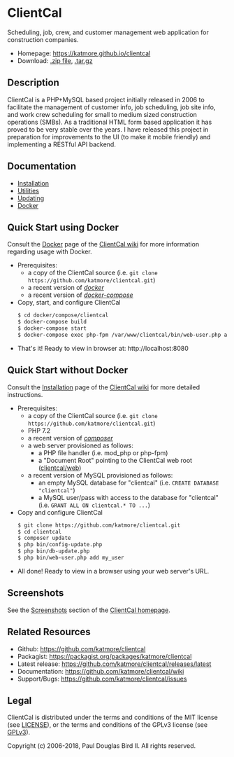 # ClientCal
Scheduling, job, crew, and customer management web application for construction companies.
 * Homepage: https://katmore.github.io/clientcal
 * Download: [.zip file](https://github.com/katmore/clientcal/zipball/latest-release), [.tar.gz](https://github.com/katmore/clientcal/tarball/latest-release)

## Description
ClientCal is a PHP+MySQL based project initially released in 2006 to facilitate the management of customer info, job scheduling, job site info, and work crew scheduling for small to medium sized construction operations (SMBs). As a traditional HTML form based application it has proved to be very stable over the years. I have released this project in preparation for improvements to the UI (to make it mobile friendly) and implementing a RESTful API backend.

## Documentation
 * [Installation](https://github.com/katmore/clientcal/wiki/Installation)
 * [Utilities](https://github.com/katmore/clientcal/wiki/Utilities)
 * [Updating](https://github.com/katmore/clientcal/wiki/Updating)
 * [Docker](https://github.com/katmore/clientcal/wiki/Docker)
 
## Quick Start using Docker
Consult the [Docker](https://github.com/katmore/clientcal/wiki/Docker) page of the [ClientCal wiki](https://github.com/katmore/clientcal/wiki) for more information regarding usage with Docker.

 * Prerequisites: 
   * a copy of the ClientCal source (i.e. `git clone https://github.com/katmore/clientcal.git`)
   * a recent version of [*docker*](https://www.docker.com/community-edition)
   * a recent version of [*docker-compose*](https://docs.docker.com/compose/)
 * Copy, start, and configure ClientCal
    ```sh
    $ cd docker/compose/clientcal
    $ docker-compose build
    $ docker-compose start
    $ docker-compose exec php-fpm /var/www/clientcal/bin/web-user.php add
    ```
 * That's it! Ready to view in browser at: http://localhost:8080
 
## Quick Start without Docker
Consult the [Installation](https://github.com/katmore/clientcal/wiki/Installation) page of the [ClientCal wiki](https://github.com/katmore/clientcal/wiki) for more detailed instructions.

 * Prerequisites: 
   * a copy of the ClientCal source (i.e. `git clone https://github.com/katmore/clientcal.git`)
   * PHP 7.2
   * a recent version of [*composer*](https://getcomposer.org/)
   * a web server provisioned as follows:
     * a PHP file handler (i.e. mod_php or php-fpm)
     * a "Document Root" pointing to the ClientCal web root ([clientcal/web](/web))
   * a recent version of MySQL provisioned as follows:
     * an empty MySQL database for "clientcal" (i.e. `CREATE DATABASE "clientcal"`)
     * a MySQL user/pass with access to the database for "clientcal" (i.e. `GRANT ALL ON clientcal.* TO ...`)
 * Copy and configure ClientCal
   ```sh
   $ git clone https://github.com/katmore/clientcal.git 
   $ cd clientcal
   $ composer update
   $ php bin/config-update.php
   $ php bin/db-update.php
   $ php bin/web-user.php add my_user
   ```
 * All done! Ready to view in a browser using your web server's URL.

## Screenshots
See the [Screenshots](https://katmore.github.io/clientcal/#screenshots) section of the [ClientCal homepage](https://katmore.github.io/clientcal/#screenshots).

## Related Resources
 * Github: https://github.com/katmore/clientcal
 * Packagist: https://packagist.org/packages/katmore/clientcal
 * Latest release: https://github.com/katmore/clientcal/releases/latest
 * Documentation: https://github.com/katmore/clientcal/wiki
 * Support/Bugs: https://github.com/katmore/clientcal/issues
 
## Legal
ClientCal is distributed under the terms and conditions of the MIT license (see [LICENSE](/LICENSE)), or the terms and conditions of the GPLv3 license (see [GPLv3](/GPLv3)).

Copyright (c) 2006-2018, Paul Douglas Bird II.
All rights reserved.
